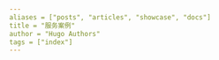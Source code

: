 ```yaml
---
aliases = ["posts", "articles", "showcase", "docs"]
title = "服务案例"
author = "Hugo Authors"
tags = ["index"]
---
```

